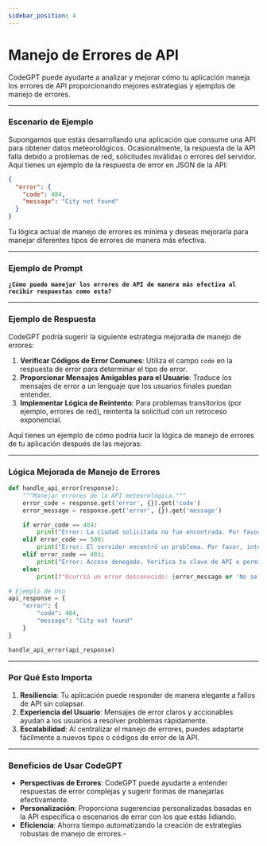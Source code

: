 ```yaml
---
sidebar_position: 4
---
```

# Manejo de Errores de API

CodeGPT puede ayudarte a analizar y mejorar cómo tu aplicación maneja los errores de API proporcionando mejores estrategias y ejemplos de manejo de errores.

---

### **Escenario de Ejemplo**

Supongamos que estás desarrollando una aplicación que consume una API para obtener datos meteorológicos. Ocasionalmente, la respuesta de la API falla debido a problemas de red, solicitudes inválidas o errores del servidor. Aquí tienes un ejemplo de la respuesta de error en JSON de la API:

```json
{
  "error": {
    "code": 404,
    "message": "City not found"
  }
}
```

Tu lógica actual de manejo de errores es mínima y deseas mejorarla para manejar diferentes tipos de errores de manera más efectiva.

---

### **Ejemplo de Prompt**

**`¿Cómo puedo manejar los errores de API de manera más efectiva al recibir respuestas como esta?`**

---

### **Ejemplo de Respuesta**

CodeGPT podría sugerir la siguiente estrategia mejorada de manejo de errores:

1. **Verificar Códigos de Error Comunes**: Utiliza el campo `code` en la respuesta de error para determinar el tipo de error.
2. **Proporcionar Mensajes Amigables para el Usuario**: Traduce los mensajes de error a un lenguaje que los usuarios finales puedan entender.
3. **Implementar Lógica de Reintento**: Para problemas transitorios (por ejemplo, errores de red), reintenta la solicitud con un retroceso exponencial.

Aquí tienes un ejemplo de cómo podría lucir la lógica de manejo de errores de tu aplicación después de las mejoras:

---

### **Lógica Mejorada de Manejo de Errores**

```python
def handle_api_error(response):
    """Manejar errores de la API meteorológica."""
    error_code = response.get('error', {}).get('code')
    error_message = response.get('error', {}).get('message')

    if error_code == 404:
        print("Error: La ciudad solicitada no fue encontrada. Por favor, verifica el nombre de la ciudad e inténtalo de nuevo.")
    elif error_code == 500:
        print("Error: El servidor encontró un problema. Por favor, inténtalo más tarde.")
    elif error_code == 403:
        print("Error: Acceso denegado. Verifica tu clave de API o permisos.")
    else:
        print(f"Ocurrió un error desconocido: {error_message or 'No se proporcionaron detalles'}")

# Ejemplo de Uso
api_response = {
    "error": {
        "code": 404,
        "message": "City not found"
    }
}

handle_api_error(api_response)
```

---

### **Por Qué Esto Importa**

1. **Resiliencia**: Tu aplicación puede responder de manera elegante a fallos de API sin colapsar.  
2. **Experiencia del Usuario**: Mensajes de error claros y accionables ayudan a los usuarios a resolver problemas rápidamente.  
3. **Escalabilidad**: Al centralizar el manejo de errores, puedes adaptarte fácilmente a nuevos tipos o códigos de error de la API.

---

### **Beneficios de Usar CodeGPT**

- **Perspectivas de Errores**: CodeGPT puede ayudarte a entender respuestas de error complejas y sugerir formas de manejarlas efectivamente.  
- **Personalización**: Proporciona sugerencias personalizadas basadas en la API específica o escenarios de error con los que estás lidiando.  
- **Eficiencia**: Ahorra tiempo automatizando la creación de estrategias robustas de manejo de errores.-